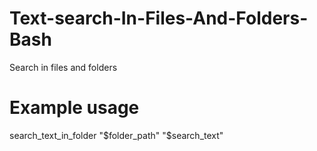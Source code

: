 # Text-search-In-Files-And-Folders-Bash
Search in files and folders


# Example usage
search_text_in_folder "$folder_path" "$search_text"

